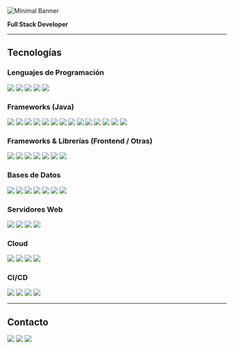 ![Minimal Banner](https://via.placeholder.com/1200x200?text=Álvaro+San+Martín+Hellberg)

**Full Stack Developer**

---

## Tecnologías

### Lenguajes de Programación
<p align="start">
  <img src="https://img.shields.io/badge/Java?style=flat-square&logo=java" />
  <img src="https://img.shields.io/badge/JavaScript?style=flat-square&logo=javascript" />
  <img src="https://img.shields.io/badge/ActionScript3?style=flat-square&logo=adobeflash" />
  <img src="https://img.shields.io/badge/PHP?style=flat-square&logo=php" />
  <img src="https://img.shields.io/badge/C%23?style=flat-square&logo=csharp" />
</p>

### Frameworks (Java)
<p align="start">
  <img src="https://img.shields.io/badge/Java%20Swing-555555?style=flat-square&logo=java&logoColor=white" />
  <img src="https://img.shields.io/badge/Java%20EE-555555?style=flat-square&logo=java&logoColor=white" />
  <img src="https://img.shields.io/badge/Hibernate-555555?style=flat-square&logo=hibernate&logoColor=white" />
  <img src="https://img.shields.io/badge/JPA-555555?style=flat-square" />
  <img src="https://img.shields.io/badge/JSF-555555?style=flat-square" />
  <img src="https://img.shields.io/badge/PrimeFaces-555555?style=flat-square" />
  <img src="https://img.shields.io/badge/JSP-555555?style=flat-square" />
  <img src="https://img.shields.io/badge/JSTL-555555?style=flat-square" />
  <img src="https://img.shields.io/badge/EJB-555555?style=flat-square" />
  <img src="https://img.shields.io/badge/Spring-555555?style=flat-square&logo=spring&logoColor=white" />
  <img src="https://img.shields.io/badge/Spring%20Boot-555555?style=flat-square&logo=springboot&logoColor=white" />
  <img src="https://img.shields.io/badge/Jasper%20Reports-555555?style=flat-square" />
  <img src="https://img.shields.io/badge/JAX--WS-555555?style=flat-square" />
  <img src="https://img.shields.io/badge/Maven-555555?style=flat-square&logo=apachemaven&logoColor=white" />
</p>

### Frameworks & Librerías (Frontend / Otras)
<p align="start">
  <img src="https://img.shields.io/badge/Angular-555555?style=flat-square&logo=angular&logoColor=white" />
  <img src="https://img.shields.io/badge/ElectronJS-555555?style=flat-square&logo=electron&logoColor=white" />
  <img src="https://img.shields.io/badge/TypeScript-555555?style=flat-square&logo=typescript&logoColor=white" />
  <img src="https://img.shields.io/badge/jQuery-555555?style=flat-square&logo=jquery&logoColor=white" />
  <img src="https://img.shields.io/badge/Docker-555555?style=flat-square&logo=docker&logoColor=white" />
  <img src="https://img.shields.io/badge/NodeJS-555555?style=flat-square&logo=node.js&logoColor=white" />
  <img src="https://img.shields.io/badge/Flex-555555?style=flat-square" />
</p>

### Bases de Datos
<p align="start">
  <img src="https://img.shields.io/badge/MySQL-555555?style=flat-square&logo=mysql&logoColor=white" />
  <img src="https://img.shields.io/badge/PostgreSQL-555555?style=flat-square&logo=postgresql&logoColor=white" />
  <img src="https://img.shields.io/badge/Oracle%2011g-555555?style=flat-square&logo=oracle&logoColor=white" />
  <img src="https://img.shields.io/badge/SQL%20Server-555555?style=flat-square&logo=microsoftsqlserver&logoColor=white" />
  <img src="https://img.shields.io/badge/DynamoDB-555555?style=flat-square&logo=amazonaws&logoColor=white" />
  <img src="https://img.shields.io/badge/MongoDB-555555?style=flat-square&logo=mongodb&logoColor=white" />
  <img src="https://img.shields.io/badge/ElasticSearch-555555?style=flat-square&logo=elastic&logoColor=white" />
</p>

### Servidores Web
<p align="start">
  <img src="https://img.shields.io/badge/Glassfish-555555?style=flat-square" />
  <img src="https://img.shields.io/badge/Tomcat-555555?style=flat-square" />
  <img src="https://img.shields.io/badge/JBoss%2FWildFly-555555?style=flat-square" />
  <img src="https://img.shields.io/badge/Weblogic-555555?style=flat-square" />
</p>

### Cloud
<p align="start">
  <img src="https://img.shields.io/badge/Azure-555555?style=flat-square&logo=microsoftazure&logoColor=white" />
  <img src="https://img.shields.io/badge/AWS-555555?style=flat-square&logo=amazon-aws&logoColor=white" />
  <img src="https://img.shields.io/badge/GCP-555555?style=flat-square&logo=googlecloud&logoColor=white" />
  <img src="https://img.shields.io/badge/DigitalOcean-555555?style=flat-square&logo=digitalocean&logoColor=white" />
</p>

### CI/CD
<p align="start">
  <img src="https://img.shields.io/badge/Git-555555?style=flat-square&logo=git&logoColor=white" />
  <img src="https://img.shields.io/badge/Bitbucket-555555?style=flat-square&logo=bitbucket&logoColor=white" />
  <img src="https://img.shields.io/badge/Bamboo-555555?style=flat-square&logo=atlassian&logoColor=white" />
  <img src="https://img.shields.io/badge/Jenkins-555555?style=flat-square&logo=jenkins&logoColor=white" />
</p>

---

## Contacto
<p align="start">
  <a href="https://linkedin.com/in/sanmartinalvaro"><img src="https://img.shields.io/badge/LinkedIn-555555?style=flat-square&logo=linkedin&logoColor=white" /></a>
  <a href="https://github.com/alvarosanmartinh"><img src="https://img.shields.io/badge/GitHub-555555?style=flat-square&logo=github&logoColor=white" /></a>
  <a href="mailto:alvaro.sanmartinh@gmail.com"><img src="https://img.shields.io/badge/Email-555555?style=flat-square&logo=gmail&logoColor=white" /></a>
</p>
